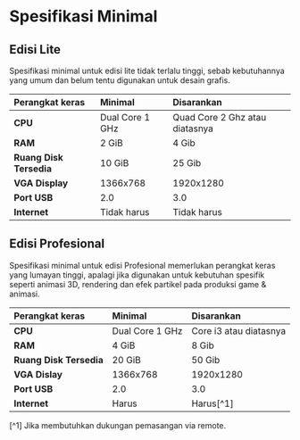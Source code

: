 # Spesifikasi Minimal

## Edisi Lite

Spesifikasi minimal untuk edisi lite tidak terlalu tinggi, sebab kebutuhannya yang umum dan belum tentu digunakan untuk desain grafis.

**Perangkat keras**     | **Minimal**         | **Disarankan**
:---                    | :---                | :---
**CPU**                 | Dual Core 1 GHz     | Quad Core 2 Ghz atau diatasnya
**RAM**                 | 2 GiB               | 4 Gib
**Ruang Disk Tersedia** | 10 GiB              | 25 Gib
**VGA Display**         | 1366x768            | 1920x1280
**Port USB**            | 2.0                 | 3.0
**Internet**            | Tidak harus         | Tidak harus

## Edisi Profesional

Spesifikasi minimal untuk edisi Profesional memerlukan perangkat keras yang lumayan tinggi, apalagi jika digunakan untuk kebutuhan spesifik seperti animasi 3D, rendering dan efek partikel pada produksi game & animasi.

**Perangkat keras**     | **Minimal**         | **Disarankan**
:---                    | :---                | :---
**CPU**                 | Dual Core 1 GHz     | Core i3 atau diatasnya
**RAM**                 | 4 GiB               | 8 Gib
**Ruang Disk Tersedia** | 20 GiB              | 50 Gib
**VGA Dislay**          | 1366x768            | 1920x1280
**Port USB**            | 2.0                 | 3.0
**Internet**            | Harus               | Harus[^1]

[^1] Jika membutuhkan dukungan pemasangan via remote.
